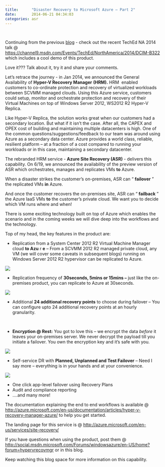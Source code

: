 ```yaml
---
title:      "Disaster Recovery to Microsoft Azure – Part 2"
date:       2014-06-21 04:34:03
categories: asr
---
```

 

Continuing from the previous [blog](http://blogs.technet.com/b/virtualization/archive/2014/06/20/disaster-recovery-to-microsoft-azure.aspx) \- check out the recent TechEd NA 2014 talk @ <https://channel9.msdn.com/Events/TechEd/NorthAmerica/2014/DCIM-B322> which includes a cool demo of this product. 

Love it??? Talk about it, try it and share your comments. 

Let’s retrace the journey - in Jan 2014, we announced the General Availability of **Hyper-V Recovery Manager** **(HRM).** HRM  enabled customers to co-ordinate protection and recovery of virtualized workloads between SCVMM managed clouds. Using this Azure service, customers could setup, monitor and orchestrate protection and recovery of their Virtual Machines on top of Windows Server 2012, WS2012 R2 Hyper-V Replica. 

Like Hyper-V Replica, the solution works great when our customers had a secondary location. But what if it isn’t the case. After all, the CAPEX and OPEX cost of building and maintaining multiple datacenters is high. One of the common questions/suggestions/feedback to our team was around using Azure as a secondary data center. Azure provides a world class, reliable, resilient platform – at a fraction of a cost compared to running your workloads or in this case, maintaining a secondary datacenter. 

The rebranded HRM service - **Azure Site Recovery (ASR)** \- delivers this capability. On 6/19, we announced the availability of the preview version of ASR which orchestrates, manages and replicates VMs **to** Azure. 

When a disaster strikes the customer’s on-premises, ASR can “ **failover** ” the replicated VMs **in** Azure. 

And once the customer recovers the on-premises site, ASR can “ **failback** ” the Azure IaaS VMs **to** the customer’s private cloud. We want you to decide which VM runs where and when! 

There is some exciting technology built on top of Azure which enables the scenario and in the coming weeks we will dive deep into the workflows and the technology. 

Top of my head, the key features in the product are: 

  * Replication from a System Center 2012 R2 Virtual Machine Manager cloud **to Azu** r **e** – From a SCVMM 2012 R2 managed private cloud, any VM (we will cover some caveats in subsequent blogs) running on Windows Server 2012 R2 hypervisor can be replicated to Azure.




[![ ](https://msdnshared.blob.core.windows.net/media/TNBlogsFS/prod.evol.blogs.technet.com/CommunityServer.Blogs.Components.WeblogFiles/00/00/00/50/45/metablogapi/clip_image0017_thumb_3F5A80E6.jpg)](https://msdnshared.blob.core.windows.net/media/TNBlogsFS/prod.evol.blogs.technet.com/CommunityServer.Blogs.Components.WeblogFiles/00/00/00/50/45/metablogapi/clip_image0017_095601D9.jpg)

  * Replication frequency of **30seconds, 5mins or 15mins –** just like the on-premises product, you can replicate to Azure at 30seconds. 



[![ ](https://msdnshared.blob.core.windows.net/media/TNBlogsFS/prod.evol.blogs.technet.com/CommunityServer.Blogs.Components.WeblogFiles/00/00/00/50/45/metablogapi/clip_image0019_thumb_5A2937A3.jpg)](https://msdnshared.blob.core.windows.net/media/TNBlogsFS/prod.evol.blogs.technet.com/CommunityServer.Blogs.Components.WeblogFiles/00/00/00/50/45/metablogapi/clip_image0019_039D78E4.jpg)

  * Additional **24 additional recovery points** to choose during failover – You can configure upto 24 additional recovery points at an hourly granularity. 



 

  * **Encryption @ Rest:** You got to love this – we encrypt the data *before* it leaves your on-premises server. We never decrypt the payload till you initiate a failover. You own the encryption key and it’s safe with you. 



[![ ](https://msdnshared.blob.core.windows.net/media/TNBlogsFS/prod.evol.blogs.technet.com/CommunityServer.Blogs.Components.WeblogFiles/00/00/00/50/45/metablogapi/clip_image00111_thumb_3FEB5F30.jpg)](https://msdnshared.blob.core.windows.net/media/TNBlogsFS/prod.evol.blogs.technet.com/CommunityServer.Blogs.Components.WeblogFiles/00/00/00/50/45/metablogapi/clip_image00111_097AAD2E.jpg)

  * Self-service DR with **Planned, Unplanned and Test Failover** – Need I say more – everything is in your hands and at your convenience. 



[![ ](https://msdnshared.blob.core.windows.net/media/TNBlogsFS/prod.evol.blogs.technet.com/CommunityServer.Blogs.Components.WeblogFiles/00/00/00/50/45/metablogapi/clip_image00113_thumb_05FEACF5.jpg)](https://msdnshared.blob.core.windows.net/media/TNBlogsFS/prod.evol.blogs.technet.com/CommunityServer.Blogs.Components.WeblogFiles/00/00/00/50/45/metablogapi/clip_image00113_7D7B4DAA.jpg)

  * One click app-level failover using Recovery Plans 
  * Audit and compliance reporting 
  * .…and many more!



The documentation explaining the end to end workflows is available @ <http://azure.microsoft.com/en-us/documentation/articles/hyper-v-recovery-manager-azure/> to help you get started.

The landing page for this service is @ <http://azure.microsoft.com/en-us/services/site-recovery/>

If you have questions when using the product, post them @ <http://social.msdn.microsoft.com/Forums/windowsazure/en-US/home?forum=hypervrecovmgr> or in this blog.

Keep watching this blog space for more information on this capability. 
